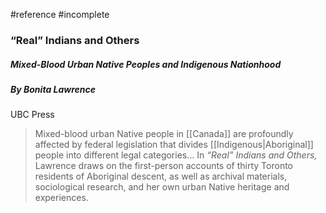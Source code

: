 #reference 
#incomplete 

### “Real” Indians and Others
##### Mixed-Blood Urban Native Peoples and Indigenous Nationhood
##### By Bonita Lawrence
UBC Press

> Mixed-blood urban Native people in [[Canada]] are profoundly affected by federal legislation that divides [[Indigenous|Aboriginal]] people into different legal categories...
> In _“Real” Indians and Others,_ Lawrence draws on the first-person accounts of thirty Toronto residents of Aboriginal descent, as well as archival materials, sociological research, and her own urban Native heritage and experiences.